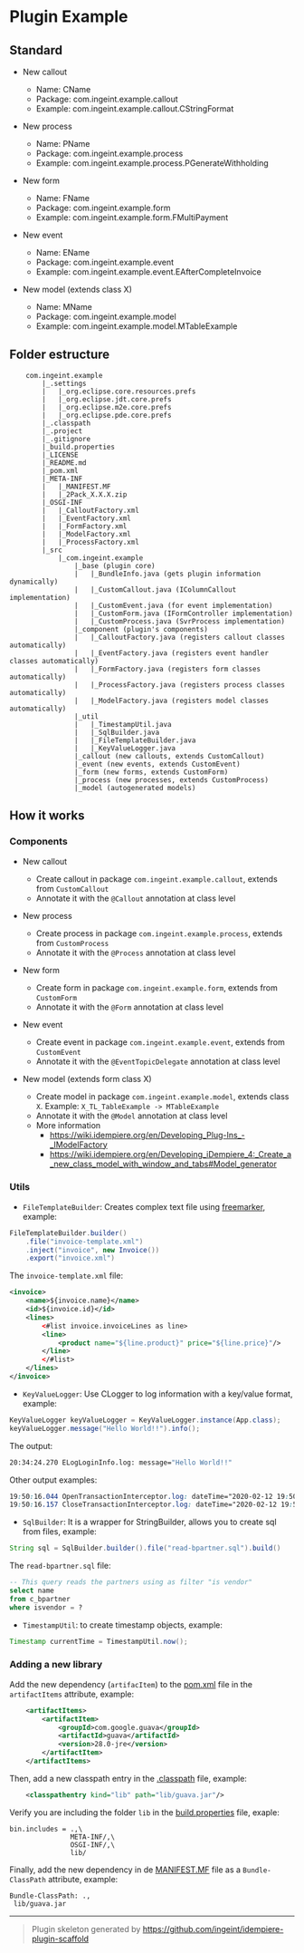 # Plugin Example

## Standard

- New callout
  - Name: CName
  - Package: com.ingeint.example.callout
  - Example: com.ingeint.example.callout.CStringFormat

- New process
  - Name: PName
  - Package: com.ingeint.example.process
  - Example: com.ingeint.example.process.PGenerateWithholding

- New form
  - Name: FName
  - Package: com.ingeint.example.form
  - Example: com.ingeint.example.form.FMultiPayment

- New event
  - Name: EName
  - Package: com.ingeint.example.event
  - Example: com.ingeint.example.event.EAfterCompleteInvoice

- New model (extends class X)
  - Name: MName
  - Package: com.ingeint.example.model
  - Example: com.ingeint.example.model.MTableExample

## Folder estructure

```text
    com.ingeint.example
        |_.settings
        |   |_org.eclipse.core.resources.prefs
        |   |_org.eclipse.jdt.core.prefs
        |   |_org.eclipse.m2e.core.prefs
        |   |_org.eclipse.pde.core.prefs
        |_.classpath
        |_.project
        |_.gitignore
        |_build.properties
        |_LICENSE
        |_README.md
        |_pom.xml
        |_META-INF
        |   |_MANIFEST.MF
        |   |_2Pack_X.X.X.zip
        |_OSGI-INF
        |   |_CalloutFactory.xml
        |   |_EventFactory.xml
        |   |_FormFactory.xml
        |   |_ModelFactory.xml
        |   |_ProcessFactory.xml
        |_src
            |_com.ingeint.example
                |_base (plugin core)
                |   |_BundleInfo.java (gets plugin information dynamically)
                |   |_CustomCallout.java (IColumnCallout implementation)
                |   |_CustomEvent.java (for event implementation)
                |   |_CustomForm.java (IFormController implementation)
                |   |_CustomProcess.java (SvrProcess implementation)
                |_component (plugin's components)
                |   |_CalloutFactory.java (registers callout classes automatically)
                |   |_EventFactory.java (registers event handler classes automatically)
                |   |_FormFactory.java (registers form classes automatically)
                |   |_ProcessFactory.java (registers process classes automatically)
                |   |_ModelFactory.java (registers model classes automatically)
                |_util
                |   |_TimestampUtil.java
                |   |_SqlBuilder.java
                |   |_FileTemplateBuilder.java
                |   |_KeyValueLogger.java
                |_callout (new callouts, extends CustomCallout)
                |_event (new events, extends CustomEvent)
                |_form (new forms, extends CustomForm)
                |_process (new processes, extends CustomProcess)
                |_model (autogenerated models)
```

## How it works

### Components

- New callout
  - Create callout in package `com.ingeint.example.callout`, extends from `CustomCallout`
  - Annotate it with the `@Callout` annotation at class level

- New process
  - Create process in package `com.ingeint.example.process`, extends from `CustomProcess`
  - Annotate it with the `@Process` annotation at class level

- New form
  - Create form in package `com.ingeint.example.form`, extends from `CustomForm`
  - Annotate it with the `@Form` annotation at class level

- New event
  - Create event in package `com.ingeint.example.event`, extends from `CustomEvent`
  - Annotate it with the `@EventTopicDelegate` annotation at class level

- New model (extends form class X)
  - Create model in package `com.ingeint.example.model`, extends class `X`. Example: `X_TL_TableExample -> MTableExample`
  - Annotate it with the `@Model` annotation at class level
  - More information
    - <https://wiki.idempiere.org/en/Developing_Plug-Ins_-_IModelFactory>
    - <https://wiki.idempiere.org/en/Developing_iDempiere_4:_Create_a_new_class_model_with_window_and_tabs#Model_generator>

### Utils

- `FileTemplateBuilder`: Creates complex text file using [freemarker](https://freemarker.apache.org/), example:

```java
FileTemplateBuilder.builder()
    .file("invoice-template.xml")
    .inject("invoice", new Invoice())
    .export("invoice.xml")
```

The `invoice-template.xml` file:

```xml
<invoice>
    <name>${invoice.name}</name>
    <id>${invoice.id}</id>
    <lines>
        <#list invoice.invoiceLines as line>
        <line>
            <product name="${line.product}" price="${line.price}"/>
        </line>
        </#list>
    </lines>
</invoice>
```

- `KeyValueLogger`: Use CLogger to log information with a key/value format, example:

```java
KeyValueLogger keyValueLogger = KeyValueLogger.instance(App.class);
keyValueLogger.message("Hello World!!").info();
```

The output:

```bash
20:34:24.270 ELogLoginInfo.log: message="Hello World!!"
```

Other output examples:

```css
19:50:16.044 OpenTransactionInterceptor.log: dateTime="2020-02-12 19:50:16.039 -0500" httpMethod="POST" client="11" language="es_CO" endpoint="/api/auth/login" transaction="Trx_e1dcd314-a508-44c1-9a0c-d34d4caacb2b" [33]
19:50:16.157 CloseTransactionInterceptor.log: dateTime="2020-02-12 19:50:16.156 -0500" httpStatus="200" endpoint="/api/auth/login" transaction="Trx_e1dcd314-a508-44c1-9a0c-d34d4caacb2b" [33]
```

- `SqlBuilder`: It is a wrapper for StringBuilder, allows you to create sql from files, example:

```java
String sql = SqlBuilder.builder().file("read-bpartner.sql").build()
```

The `read-bpartner.sql` file:

```sql
-- This query reads the partners using as filter "is vendor"
select name
from c_bpartner
where isvendor = ?
```

- `TimestampUtil`: to create timestamp objects, example:

```java
Timestamp currentTime = TimestampUtil.now();
```

### Adding a new library

Add the new dependency (`artifacItem`) to the [pom.xml](pom.xml) file in the `artifactItems` attribute, example:

```xml
    <artifactItems>
        <artifactItem>
            <groupId>com.google.guava</groupId>
            <artifactId>guava</artifactId>
            <version>28.0-jre</version>
        </artifactItem>
    </artifactItems>
```

Then, add a new classpath entry in the [.classpath](.classpath) file, example:

```xml
    <classpathentry kind="lib" path="lib/guava.jar"/>
```

Verify you are including the folder `lib` in the [build.properties](build.properties) file, exaple:

```properties
bin.includes = .,\
               META-INF/,\
               OSGI-INF/,\
               lib/
```

Finally, add the new dependency in de [MANIFEST.MF](META-INF/MANIFEST.MF) file as a `Bundle-ClassPath` attribute, example:

```manifest
Bundle-ClassPath: .,
 lib/guava.jar
```

---

> Plugin skeleton generated by <https://github.com/ingeint/idempiere-plugin-scaffold>
